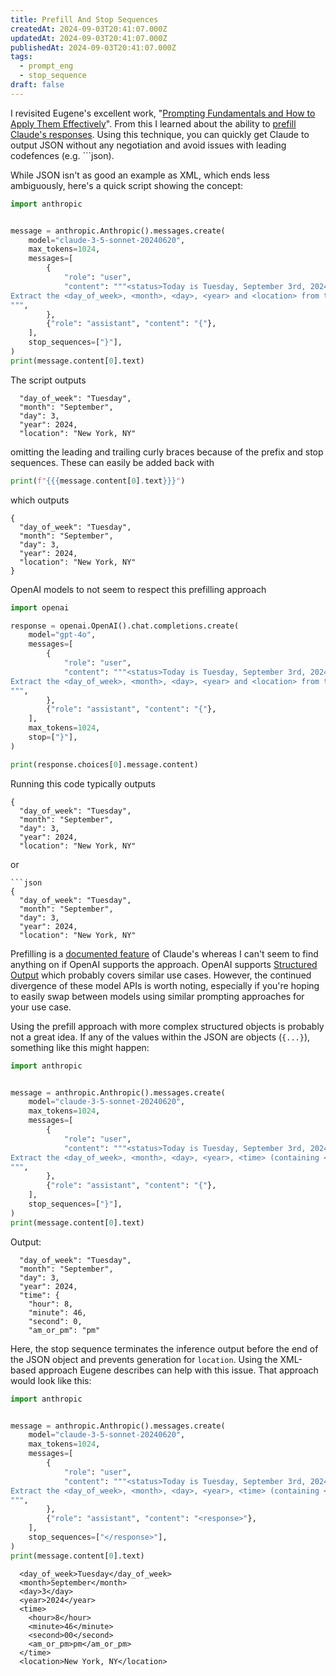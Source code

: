 ```yaml
---
title: Prefill And Stop Sequences
createdAt: 2024-09-03T20:41:07.000Z
updatedAt: 2024-09-03T20:41:07.000Z
publishedAt: 2024-09-03T20:41:07.000Z
tags:
  - prompt_eng
  - stop_sequence
draft: false
---
```


I revisited Eugene's excellent work, "[Prompting Fundamentals and How to Apply Them Effectively](https://eugeneyan.com/writing/prompting/)".
From this I learned about the ability to [prefill Claude's responses](https://eugeneyan.com/writing/prompting/#prefill-claudes-responses).
Using this technique, you can quickly get Claude to output JSON without any negotiation and avoid issues with leading codefences (e.g. \`\`\`json).

While JSON isn't as good an example as XML, which ends less ambiguously, here's a quick script showing the concept:

```python
import anthropic


message = anthropic.Anthropic().messages.create(
    model="claude-3-5-sonnet-20240620",
    max_tokens=1024,
    messages=[
        {
            "role": "user",
            "content": """<status>Today is Tuesday, September 3rd, 2024 at 8:46pm ET, in New York, NY</status>
Extract the <day_of_week>, <month>, <day>, <year> and <location> from the <status> as JSON.
""",
        },
        {"role": "assistant", "content": "{"},
    ],
    stop_sequences=["}"],
)
print(message.content[0].text)
```

The script outputs

```text
  "day_of_week": "Tuesday",
  "month": "September",
  "day": 3,
  "year": 2024,
  "location": "New York, NY"
```

omitting the leading and trailing curly braces because of the prefix and stop sequences.
These can easily be added back with

```python
print(f"{{{message.content[0].text}}}")
```

which outputs

```text
{
  "day_of_week": "Tuesday",
  "month": "September",
  "day": 3,
  "year": 2024,
  "location": "New York, NY"
}
```

OpenAI models to not seem to respect this prefilling approach

```python
import openai

response = openai.OpenAI().chat.completions.create(
    model="gpt-4o",
    messages=[
        {
            "role": "user",
            "content": """<status>Today is Tuesday, September 3rd, 2024 at 8:46pm ET, in New York, NY</status>
Extract the <day_of_week>, <month>, <day>, <year> and <location> from the <status> as JSON.
""",
        },
        {"role": "assistant", "content": "{"},
    ],
    max_tokens=1024,
    stop=["}"],
)

print(response.choices[0].message.content)
```

Running this code typically outputs

```text
{
  "day_of_week": "Tuesday",
  "month": "September",
  "day": 3,
  "year": 2024,
  "location": "New York, NY"
```

or

````text
```json
{
  "day_of_week": "Tuesday",
  "month": "September",
  "day": 3,
  "year": 2024,
  "location": "New York, NY"
````

Prefilling is a [documented feature](https://docs.anthropic.com/en/docs/build-with-claude/prompt-engineering/prefill-claudes-response) of Claude's whereas I can't seem to find anything on if OpenAI supports the approach.
OpenAI supports [Structured Output](https://platform.openai.com/docs/guides/structured-outputs) which probably covers similar use cases.
However, the continued divergence of these model APIs is worth noting, especially if you're hoping to easily swap between models using similar prompting approaches for your use case.

Using the prefill approach with more complex structured objects is probably not a great idea.
If any of the values within the JSON are objects (`{...}`), something like this might happen:

```python
import anthropic


message = anthropic.Anthropic().messages.create(
    model="claude-3-5-sonnet-20240620",
    max_tokens=1024,
    messages=[
        {
            "role": "user",
            "content": """<status>Today is Tuesday, September 3rd, 2024 at 8:46pm ET, in New York, NY</status>
Extract the <day_of_week>, <month>, <day>, <year>, <time> (containing <hour>, <minute>, <second>, <am_or_pm>) and <location> from the <status> as JSON.
""",
        },
        {"role": "assistant", "content": "{"},
    ],
    stop_sequences=["}"],
)
print(message.content[0].text)
```

Output:

```text
  "day_of_week": "Tuesday",
  "month": "September",
  "day": 3,
  "year": 2024,
  "time": {
    "hour": 8,
    "minute": 46,
    "second": 0,
    "am_or_pm": "pm"
```

Here, the stop sequence terminates the inference output before the end of the JSON object and prevents generation for `location`.
Using the XML-based approach Eugene describes can help with this issue.
That approach would look like this:

```python
import anthropic


message = anthropic.Anthropic().messages.create(
    model="claude-3-5-sonnet-20240620",
    max_tokens=1024,
    messages=[
        {
            "role": "user",
            "content": """<status>Today is Tuesday, September 3rd, 2024 at 8:46pm ET, in New York, NY</status>
Extract the <day_of_week>, <month>, <day>, <year>, <time> (containing <hour>, <minute>, <second>, <am_or_pm>) and <location> from the <status> as XML wrapped in <response> tags.
""",
        },
        {"role": "assistant", "content": "<response>"},
    ],
    stop_sequences=["</response>"],
)
print(message.content[0].text)
```

```text
  <day_of_week>Tuesday</day_of_week>
  <month>September</month>
  <day>3</day>
  <year>2024</year>
  <time>
    <hour>8</hour>
    <minute>46</minute>
    <second>00</second>
    <am_or_pm>pm</am_or_pm>
  </time>
  <location>New York, NY</location>
```
